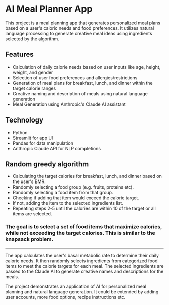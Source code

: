 # AI Meal Planner App

This project is a meal planning app that generates personalized meal plans based on a user's caloric needs and food
preferences. It utilizes natural language processing to generate creative meal ideas using ingredients selected by the
algorithm.

## Features

- Calculation of daily calorie needs based on user inputs like age, height, weight, and gender
- Selection of user food preferences and allergies/restrictions
- Generation of meal plans for breakfast, lunch, and dinner within the target calorie ranges
- Creative naming and description of meals using natural language generation
- Meal Generation using Anthropic's Claude AI assistant

## Technology

- Python
- Streamlit for app UI
- Pandas for data manipulation
- Anthropic Claude API for NLP completions

## Random greedy algorithm 

- Calculating the target calories for breakfast, lunch, and dinner based on the user's BMR.
- Randomly selecting a food group (e.g. fruits, proteins etc).
- Randomly selecting a food item from that group.
- Checking if adding that item would exceed the calorie target.
- If not, adding the item to the selected ingredients list.
- Repeating steps 2-5 until the calories are within 10 of the target or all items are selected.

### The goal is to select a set of food items that maximize calories, while not exceeding the target calories. This is similar to the knapsack problem.


---

The app calculates the user's basal metabolic rate to determine their daily calorie needs. It then randomly selects
ingredients from categorized food items to meet the calorie targets for each meal. The selected ingredients are passed
to the Claude AI to generate creative names and descriptions for the meals.

The project demonstrates an application of AI for personalized meal planning and natural language generation. It could
be extended by adding user accounts, more food options, recipe instructions etc.
